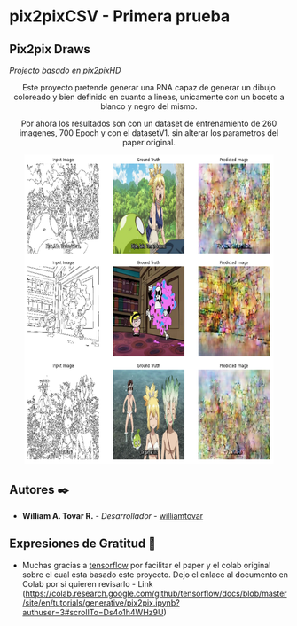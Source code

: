 # pix2pixCSV - Primera prueba

## Pix2pix Draws

_Projecto basado en pix2pixHD_

<p align="center">
  Este proyecto pretende generar una RNA capaz de generar un dibujo coloreado y bien definido en cuanto a lineas, unicamente con un boceto a blanco y negro del mismo.
</p>
<p align="center">
  Por ahora los resultados son con un dataset de entrenamiento de 260 imagenes, 700 Epoch y con el datasetV1. 
  sin alterar los parametros del paper original.
</p>
<div align="center">
    <img src="./resultadosPrimeraPrueba.png" alt="" width="450" height="558" />
</div>

## Autores ✒️

* **William A. Tovar R.** - *Desarrollador* - [williamtovar](https://github.com/williamtovar)

## Expresiones de Gratitud 🎁

* Muchas gracias a [tensorflow](https://github.com/tensorflow) por facilitar el paper y el colab original sobre el cual esta basado este proyecto.
 Dejo el enlace al documento en Colab por si quieren revisarlo - Link (https://colab.research.google.com/github/tensorflow/docs/blob/master/site/en/tutorials/generative/pix2pix.ipynb?authuser=3#scrollTo=Ds4o1h4WHz9U)
